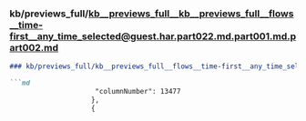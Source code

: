 ### kb/previews_full/kb__previews_full__kb__previews_full__flows__time-first__any_time_selected@guest.har.part022.md.part001.md.part002.md

```md
### kb/previews_full/kb__previews_full__flows__time-first__any_time_selected@guest.har.part022.md.part001.md (part 002)

```md
                     "columnNumber": 13477
                    },
                    {
         
```

```

```
